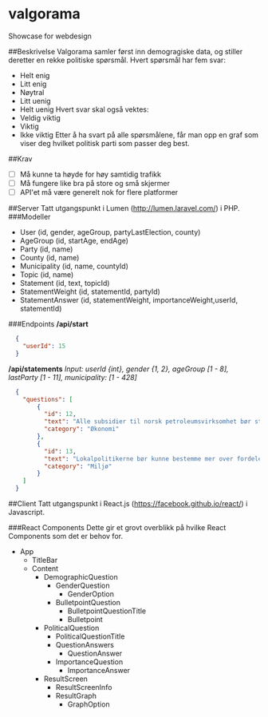 # valgorama
Showcase for webdesign

##Beskrivelse
Valgorama samler først inn demogragiske data, og stiller deretter en rekke politiske spørsmål.
Hvert spørsmål har fem svar:
  - Helt enig
  - Litt enig
  - Nøytral
  - Litt uenig
  - Helt uenig
Hvert svar skal også vektes:
  - Veldig viktig
  - Viktig
  - Ikke viktig
Etter å ha svart på alle spørsmålene, får man opp en graf som viser deg hvilket politisk parti som passer deg best.

##Krav
- [ ] Må kunne ta høyde for høy samtidig trafikk
- [ ] Må fungere like bra på store og små skjermer
- [ ] API'et må være generelt nok for flere platformer

##Server
Tatt utgangspunkt i Lumen (http://lumen.laravel.com/) i PHP.
###Modeller
- User (id, gender, ageGroup, partyLastElection, county)
- AgeGroup (id, startAge, endAge)
- Party (id, name)
- County (id, name)
- Municipality (id, name, countyId)
- Topic (id, name)
- Statement (id, text, topicId)
- StatementWeight (id, statementId, partyId)
- StatementAnswer (id, statementWeight, importanceWeight,userId, statementId)

###Endpoints
**/api/start**
```json
  {
    "userId": 15
  }
```
**/api/statements**
*Input: userId {int}, gender {1, 2}, ageGroup [1 - 8], lastParty [1 - 11], municipality: [1 - 428]*
```json
  {
    "questions": [
    	{
    	  "id": 12,
    	  "text": "Alle subsidier til norsk petroleumsvirksomhet bør stoppes nå, og hele næringen bør avvikles innen 20 år.",
    	  "category": "Økonomi"
    	},
    	{
    	  "id": 13,
    	  "text": "Lokalpolitikerne bør kunne bestemme mer over fordelene for el-biler.",
    	  "category": "Miljø"
    	}
    ]
  }
```

##Client
Tatt utgangspunkt i React.js (https://facebook.github.io/react/) i Javascript.

###React Components
Dette gir et grovt overblikk på hvilke React Components som det er behov for.
- App
  - TitleBar
  - Content
    - DemographicQuestion
      - GenderQuestion
        - GenderOption
      - BulletpointQuestion
        - BulletpointQuestionTitle
        - Bulletpoint
    - PoliticalQuestion
      - PoliticalQuestionTitle
      - QuestionAnswers
        - QuestionAnswer
      - ImportanceQuestion
        - ImportanceAnswer
    - ResultScreen
      - ResultScreenInfo
      - ResultGraph
        - GraphOption


